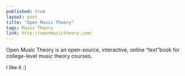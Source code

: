 ```yaml
---
published: true
layout: post
title: "Open Music Theory"
tags: Music Theory
link: http://openmusictheory.com/
---
```


Open Music Theory is an open-source, interactive, online “text”book for college-level music theory courses. 

I like it :)
